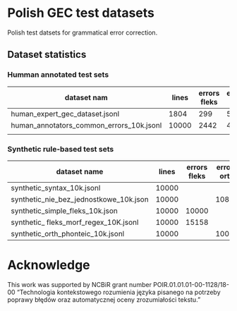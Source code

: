 # Polish GEC test datasets


Polish test datsets for grammatical error correction. 



## Dataset statistics


### Humman annotated test sets


| dataset nam                              | lines | errors fleks | errors orth | errors punct | errors syntax | errors lex |
|------------------------------------------|-------|--------------|-------------|--------------|---------------|------------|
| human_expert_gec_dataset.jsonl           | 1804  | 299          | 599         | 300          | 300           | 299        |
| human_annotators_common_errors_10k.jsonl | 10000 | 2442         | 4925        | 2423         | 2459          |            |
|                                          |       |              |             |              |               |            |

### Synthetic rule-based test sets


| dataset name                           | lines | errors fleks | errors orth | errors punct | errors syntax | errors lex |
|----------------------------------------|-------|--------------|-------------|--------------|---------------|------------|
| synthetic_syntax_10k.jsonl             | 10000 |              |             |              | 10336         |            |
| synthetic_nie_bez_jednostkowe_10k.json | 10000 |              | 10831       |              |               |            |
| synthetic_simple_fleks_10k.json        | 10000 | 10000        |             |              |               |            |
| synthetic_ fleks_morf_regex_10K.jsonl  | 10000 | 15158        |             |              |               |            |
| synthetic_orth_phonteic_10k.jsonl      | 10000 |              | 10000       |              |               |            |



# Acknowledge

This work was supported by NCBiR grant number POIR.01.01.01-00-1128/18-00 
“Technologia kontekstowego rozumienia języka pisanego na potrzeby poprawy błędów oraz automatycznej oceny zrozumiałości tekstu.”

